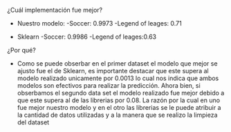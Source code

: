 
¿Cuál implementación fue mejor?
  - Nuestro modelo: 
    -Soccer: 0.9973
    -Legend of leages: 0.71
    
  - Sklearn
    -Soccer: 0.9986
    -Legend of leages:0.63
    
¿Por qué?
- Como se puede obserbar en el primer dataset el modelo que mejor se ajusto fue el de Sklearn, es importante destacar que este supera al modelo realizado unicamente por 0.0013 lo cual nos indica que ambos modelos son efectivos para realizar la predicción. Ahora bien, si obserbamos el segundo data set el modelo realizado fue mejor debido a que este supera al de las librerias por 0.08. La razón por la cual en uno fue mejor nuestro modelo y en el otro las librerias se le puede atribuir a la cantidad de datos utilizadas y a la manera que se realizo la limpieza del dataset
